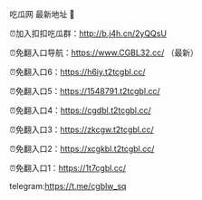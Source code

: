 吃瓜网 最新地址 👋 

⏰加入扣扣吃瓜群：http://b.j4h.cn/2yQQsU

⏰免翻入口导航：https://www.CGBL32.cc/  （最新）

⏰免翻入口6：https://h6iy.t2tcgbl.cc/

⏰免翻入口5：https://1548791.t2tcgbl.cc/

⏰免翻入口4：https://cgdbl.t2tcgbl.cc/

⏰免翻入口3：https://zkcgw.t2tcgbl.cc/

⏰免翻入口2：https://xcgkbl.t2tcgbl.cc/

⏰免翻入口1：https://1t7cgbl.cc/

telegram:https://t.me/cgblw_sq


